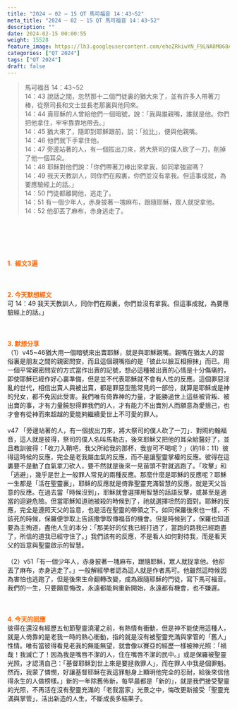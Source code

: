 ```yaml
---
title: "2024 – 02 – 15 QT 馬可福音 14：43~52"
meta_title: "2024 – 02 – 15 QT 馬可福音 14：43~52"
description: ""
date: 2024-02-15 00:00:55
weight: 15528
feature_image: https://lh3.googleusercontent.com/ehoZRkiwYN_F9LNA8M068AYxt73EavCZno-PD1cJRuf5BbSkQVUWr3gNEbt5kSs28Pb_Elg17kSrtf9ybWvojWoMV6I4tPM3vGRGDq6GkKkPdL2Gut4QAIw4-uykKUAtNiKgQKntvsU=w800
categories: ["QT 2024"]
tags: ["QT 2024"]
draft: false
---
```


<blockquote>馬可福音 14：43~52<br />
14：43 說話之間，忽然那十二個門徒裏的猶大來了，並有許多人帶著刀棒，從祭司長和文士並長老那裏與他同來。<br />
14：44 賣耶穌的人曾給他們一個暗號，說：「我與誰親嘴，誰就是他。你們把他拿住，牢牢靠靠地帶去。」<br />
14：45 猶大來了，隨即到耶穌跟前，說：「拉比」，便與他親嘴。<br />
14：46 他們就下手拿住他。<br />
14：47 旁邊站著的人，有一個拔出刀來，將大祭司的僕人砍了一刀，削掉了他一個耳朵。<br />
14：48 耶穌對他們說：「你們帶著刀棒出來拿我，如同拿強盜嗎？<br />
14：49 我天天教訓人，同你們在殿裏，你們並沒有拿我。但這事成就，為要應驗經上的話。」<br />
14：50 門徒都離開他，逃走了。<br />
14：51 有一個少年人，赤身披著一塊麻布，跟隨耶穌，眾人就捉拿他。<br />
14：52 他卻丟了麻布，赤身逃走了。</blockquote><br />
&nbsp;<br />
<br />
&nbsp;<br />
<br />
<span style="color: #ff6600;"><strong>1.  經文3遍</strong></span><br />
<br />
&nbsp;<br />
<br />
<span style="color: #ff6600;"><strong>2. 今天默想經文<br />
</strong></span>可 14：49 我天天教訓人，同你們在殿裏，你們並沒有拿我。但這事成就，為要應驗經上的話。」<br />
<br />
&nbsp;<br />
<br />
<strong><span style="color: #ff6600;">3. 默想分享<br />
</span></strong>（1）v45~46猶大用一個暗號來出賣耶穌，就是與耶穌親嘴。親嘴在猶太人的習俗裏是朋友之間的親密問安，而且這個親嘴指的是「彼此以臉互相擦抹」而已。用一個平常親密問安的方式當作出賣的記號，想必這種被出賣的心情是十分傷痛的，即使耶穌已經作好心裏準備，但是並不代表耶穌就不會有人性的反應。這個罪惡淫亂的世代，相信出賣人與被出賣，都是罪惡型態常見的一部份，就算是耶穌或是神的兒女，都不免因此受害。我們唯有倚靠神的力量，才能勝過世上這些被背叛、被出賣的事，才有力量饒恕得罪我們的人，才有能力不出賣別人而願意為愛捨己，也才會有從神而來超越的愛能夠繼續愛世上不可愛的罪人。<br />
<br />
v47 「旁邊站著的人，有一個拔出刀來，將大祭司的僕人砍了一刀」．對照約翰福音，這人就是彼得，祭司的僕人名叫馬勒古，後來耶穌又把他的耳朵給醫好了，並且教訓彼得：「收刀入鞘吧，我父所給我的那杯，我豈可不喝呢？」（約18：11）彼得這時候的反應，完全是老我屬血氣的反應，而不是讓聖靈掌權的反應。彼得在這裏要不是動了血氣拿刀砍人，要不然就是後來一見苗頭不對就逃跑了。「攻擊」和「逃避」，幾乎是世上一般罪人常見的兩種反應。那麼什麼是耶穌的反應呢？耶穌一生都是「活在聖靈裏」，耶穌的反應就是倚靠聖靈充滿智慧的反應，就是天父旨意的反應。在過去當「時候沒到」，耶穌就會選擇用智慧的話語反擊，或甚至是適當的迴避危險。但當耶穌知道祂被殺的時候到了，祂就選擇坦然的面對。耶穌的反應，完全是遵照天父的旨意，也是活在聖靈的帶領之下。如同保羅後來也一樣，不該死的時候，保羅便爭取上告該撒爭取傳福音的機會。但是時候到了，保羅也知道要為主殉道，盡他人生的本分：「那美好的仗我已經打過了，當跑的路我已經跑盡了，所信的道我已經守住了。」我們該有的反應，不是看人如何對待我，而是看天父的旨意與聖靈啟示的智慧。<br />
<br />
（2）v51「有一個少年人，赤身披著一塊麻布，跟隨耶穌，眾人就捉拿他。他卻丟了麻布，赤身逃走了。」一般解經學者認為這人就是作者馬可。他雖然這時候因為害怕也逃跑了，但是後來生命翻轉改變，成為跟隨耶穌的門徒，寫下馬可福音。我們的一生，只要願意悔改，永遠都能夠重新開始，永遠都有機會，也不嫌遲。<br />
<br />
&nbsp;<br />
<br />
<strong style="font-size: inherit;"><span style="color: #ff6600;">4. 今天的回應<br />
</span></strong>彼得在還沒有經歷五旬節聖靈澆灌之前，有熱情有衝動，但是神不能使用這種人，就是人倚靠的是老我一時的熱心衝動，指的就是沒有被聖靈充滿與掌管的「舊人」性情。唯有當彼得看見老我的無能無望，就會像以賽亞的經歷一樣被神光照：「禍哉！我滅亡了！因為我是嘴唇不潔的人，住在嘴唇不潔的民中。」或是保羅被聖靈光照，才認清自己：「基督耶穌到世上來是要拯救罪人」，而在罪人中我是個罪魁。然而，我蒙了憐憫，好讓基督耶穌在我這罪魁身上顯明他完全的忍耐，給後來信他得永生的人做榜樣。」新的一年除舊佈新，每早晨都是「新的」，就是我們接受聖靈的光照，不再活在沒有聖靈充滿的「老我當家」光景之中，悔改更新接受「聖靈充滿與掌管」，活出新造的人生，不斷成長多結果子。<br />
<br />
<audio style="display: none;" controls="controls"></audio><br />
<br />
<audio style="display: none;" controls="controls"></audio><br />
<br />
<audio style="display: none;" controls="controls"></audio><br />
<br />
<audio style="display: none;" controls="controls"></audio><br />
<br />
<audio style="display: none;" controls="controls"></audio>
        